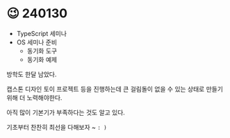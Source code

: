 # 😉 240130

* TypeScript 세미나
* OS 세미나 준비
  * 동기화 도구
  * 동기화 예제

방학도 한달 남았다.

캡스톤 디자인 토이 프로젝트 등을  진행하는데 큰 걸림돌이 없을 수 있는 상태로 만들기 위해 더 노력해야한다.

아직 많이 기본기가 부족하다는 것도 알고 있다.

기초부터 찬찬히 최선을 다해보자 \~ `: )`
